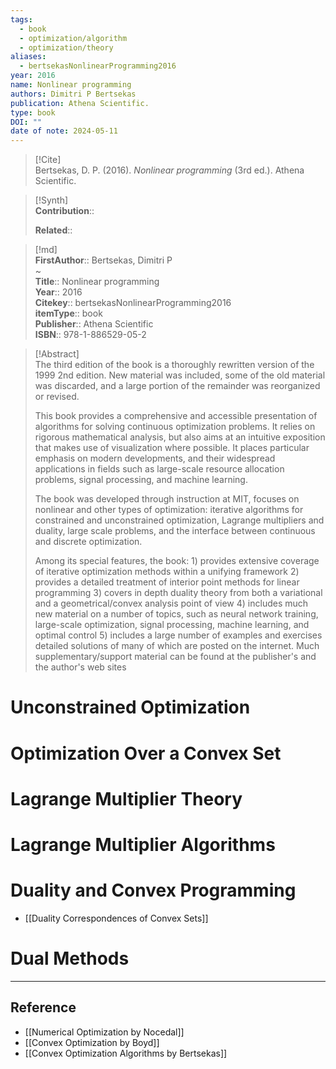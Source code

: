 ```yaml
---
tags:
  - book
  - optimization/algorithm
  - optimization/theory
aliases:
  - bertsekasNonlinearProgramming2016
year: 2016
name: Nonlinear programming
authors: Dimitri P Bertsekas
publication: Athena Scientific.
type: book
DOI: ""
date of note: 2024-05-11
---
```


> [!Cite]  
> Bertsekas, D. P. (2016). _Nonlinear programming_ (3rd ed.). Athena Scientific.

>[!Synth]  
>**Contribution**::  
>  
>**Related**::   
>  
  
>[!md]  
> **FirstAuthor**:: Bertsekas, Dimitri P  
~  
> **Title**:: Nonlinear programming  
> **Year**:: 2016  
> **Citekey**:: bertsekasNonlinearProgramming2016  
> **itemType**:: book  
> **Publisher**:: Athena Scientific  
> **ISBN**:: 978-1-886529-05-2  

> [!Abstract]  
> The third edition of the book is a thoroughly rewritten version of the 1999 2nd edition. New material was included, some of the old material was discarded, and a large portion of the remainder was reorganized or revised.
> 
> This book provides a comprehensive and accessible presentation of algorithms for solving continuous optimization problems. It relies on rigorous mathematical analysis, but also aims at an intuitive exposition that makes use of visualization where possible. It places particular emphasis on modern developments, and their widespread applications in fields such as large-scale resource allocation problems, signal processing, and machine learning.
> 
> The book was developed through instruction at MIT, focuses on nonlinear and other types of optimization: iterative algorithms for constrained and unconstrained optimization, Lagrange multipliers and duality, large scale problems, and the interface between continuous and discrete optimization.
> 
> Among its special features, the book: 1) provides extensive coverage of iterative optimization methods within a unifying framework 2) provides a detailed treatment of interior point methods for linear programming 3) covers in depth duality theory from both a variational and a geometrical/convex analysis point of view 4) includes much new material on a number of topics, such as neural network training, large-scale optimization, signal processing, machine learning, and optimal control 5) includes a large number of examples and exercises detailed solutions of many of which are posted on the internet. Much supplementary/support material can be found at the publisher's and the author's web sites  



# Unconstrained Optimization



# Optimization Over a Convex Set



# Lagrange Multiplier Theory



# Lagrange Multiplier Algorithms



# Duality and Convex Programming

- [[Duality Correspondences of Convex Sets]]


# Dual Methods







-----
## Reference
  
- [[Numerical Optimization by Nocedal]]
- [[Convex Optimization by Boyd]]
- [[Convex Optimization Algorithms by Bertsekas]]